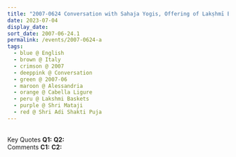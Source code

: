 ```yaml
---
title: "2007-0624 Conversation with Sahaja Yogis, Offering of Lakṣhmī Baskets, before Śhrī Ādi Śhakti Pūjā, Living Room, Palazzo Doria, Cabella Ligure, Alessandria, Italy"
date: 2023-07-04
display_date: 
sort_date: 2007-06-24.1
permalink: /events/2007-0624-a
tags:
  - blue @ English
  - brown @ Italy
  - crimson @ 2007
  - deeppink @ Conversation
  - green @ 2007-06
  - maroon @ Alessandria
  - orange @ Cabella Ligure
  - peru @ Lakshmi Baskets
  - purple @ Shri Mataji
  - red @ Shri Adi Shakti Puja
---
```


<br>

<wave-list>
  <list-title color="DarkSeaGreen" width="55">Key Quotes</list-title>
  <list-item color="BlanchedAlmond" width="280"><b>Q1:</b> <i></i></list-item>
  <list-item color="Lavender" width="280"><b>Q2:</b> <i></i></list-item>
</wave-list>

<br>

<wave-list>
  <list-title color="DarkSeaGreen" width="55">Comments</list-title>
  <list-item color="BlanchedAlmond" width="280"><b>C1:</b> <i></i></list-item>
  <list-item color="Lavender" width="280"><b>C2:</b> <i></i></list-item>
</wave-list>